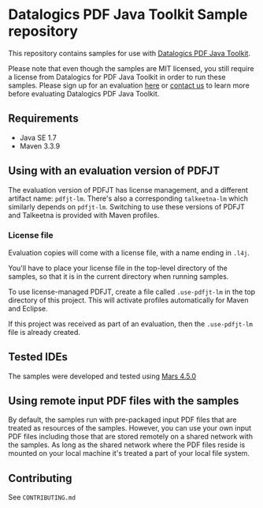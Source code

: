 # Datalogics PDF Java Toolkit Sample repository

This repository contains samples for use with [Datalogics PDF Java Toolkit](http://www.datalogics.com/products/pdf/pdfjavatoolkit/).

Please note that even though the samples are MIT licensed, you still require
a license from Datalogics for PDF Java Toolkit in order to run these samples. Please
sign up for an evaluation [here](http://www.datalogics.com/products/pdf/pdfjavatoolkit/eval/)
or [contact us](http://www.datalogics.com/company/contact-us/) to learn more before
evaluating Datalogics PDF Java Toolkit.

## Requirements

* Java SE 1.7
* Maven 3.3.9

## Using with an evaluation version of PDFJT

The evaluation version of PDFJT has license management, and a different artifact name: ``pdfjt-lm``. There's also a corresponding ``talkeetna-lm`` which similarly depends on ``pdfjt-lm``. Switching to use these versions of PDFJT and Talkeetna is provided with Maven profiles.

### License file

Evaluation copies will come with a license file, with a name ending in ``.l4j``.

You'll have to place your license file in the top-level directory of the samples, so that it is in the current directory when running samples.

To use license-managed PDFJT, create a file called ``.use-pdfjt-lm`` in the top directory of this project. This will activate profiles automatically for Maven and Eclipse.

If this project was received as part of an evaluation, then the ``.use-pdfjt-lm`` file is already created.

## Tested IDEs

The samples were developed and tested using [Mars 4.5.0](https://eclipse.org/mars/)

## Using remote input PDF files with the samples

By default, the samples run with pre-packaged input PDF files that are treated as resources of the samples. However, you can use your own input PDF files 
including those that are stored remotely on a shared network with the samples. As long as the shared network where the PDF files reside is mounted on your local machine it's treated a part of your local file system.

## Contributing

See ``CONTRIBUTING.md``
